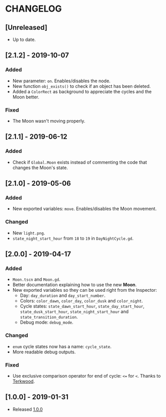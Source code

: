 # CHANGELOG

## [Unreleased]

* Up to date.

## [2.1.2] - 2019-10-07

### Added

* New parameter: `on`. Enables/disables the node.
* New function `obj_exists()` to check if an object has been deleted.
* Added a `ColorRect` as background to appreciate the cycles and the Moon better.

### Fixed

* The Moon wasn't moving properly.

## [2.1.1] - 2019-06-12

### Added

* Check if `Global.Moon` exists instead of commenting the code that changes the Moon's state.

## [2.1.0] - 2019-05-06

### Added

* New exported variables: `move`. Enables/disables the Moon movement.

### Changed

* New `light.png`.
* `state_night_start_hour` from `18` to `19` in `DayNightCycle.gd`.

## [2.0.0] - 2019-04-17

### Added

* `Moon.tscn` and `Moon.gd`. 
* Better documentation explaining how to use the new **Moon**.
* New exported variables so they can be used right from the Inspector:
    * Day: `day_duration` and `day_start_number`.
    * Colors: `color_dawn`, `color_day`, `color_dusk` and `color_night`.
    * Cycle states: `state_dawn_start_hour`, `state_day_start_hour`, `state_dusk_start_hour`, `state_night_start_hour` and `state_transition_duration`.
    * Debug mode: `debug_mode`.

### Changed

* `enum` cycle states now has a name: `cycle_state`.
* More readable debug outputs.

### Fixed

* Use exclusive comparison operator for end of cycle: `<=` for `<`. Thanks to [Terkwood](https://github.com/Terkwood).

## [1.0.0] - 2019-01-31

* Released [1.0.0](https://github.com/hiulit/Godot-3-2D-Day-Night-Cycle/releases/tag/v1.0.0)